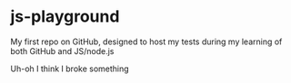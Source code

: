 # js-playground

My first repo on GitHub, designed to host my tests during my learning of both GitHub and JS/node.js

Uh-oh I think I broke something
